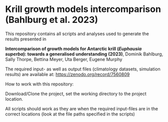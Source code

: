 # Krill growth models intercomparison (Bahlburg et al. 2023)
This repository contains all scripts and analyses used to generate the results presented in

**Intercomparison of growth models for Antarctic krill (*Euphausia superba*): towards a generalised understanding (2023)**,
Dominik Bahlburg, Sally Thorpe, Bettina Meyer, Uta Berger, Eugene Murphy

The required input- as well as output files (climatology datasets, simulation results) are available at:
https://zenodo.org/record/7560809

How to work with this repository:

Download/Clone the project, set the working directory to the project location.

All scripts should work as they are when the required input-files are in the correct locations (look at the file paths specified in the scripts)
